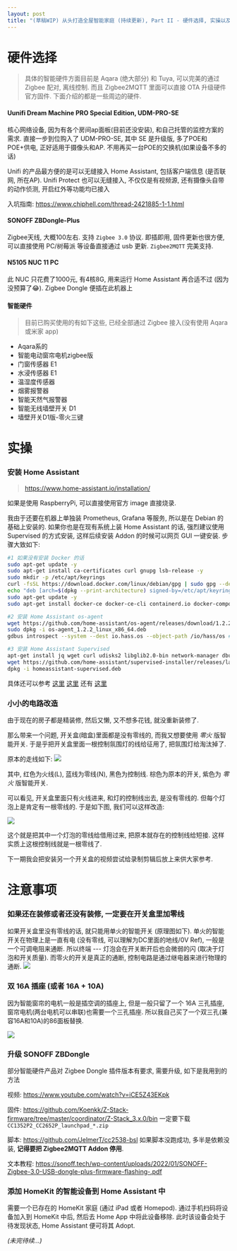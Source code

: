 ```yaml
---
layout: post
title: "(草稿WIP) 从头打造全屋智能家庭 (持续更新), Part II - 硬件选择, 实操以及注意事项"
---
```



# 硬件选择

> 具体的智能硬件方面目前是 Aqara (绝大部分) 和 Tuya, 可以完美的通过 Zigbee 配对, 离线控制. 而且 Zigbee2MQTT 里面可以直接 OTA 升级硬件官方固件. 下面介绍的都是一些周边的硬件.

#### Uunifi Dream Machine PRO Special Edition, UDM-PRO-SE
核心网络设备, 因为有各个房间ap面板(目前还没安装), 和自己托管的监控方案的需求. 直接一步到位购入了 UDM-PRO-SE, 其中 SE 是升级版, 多了POE和POE+供电, 正好适用于摄像头和AP. 不用再买一台POE的交换机(如果设备不多的话)

Unifi 的产品最方便的是可以无缝接入 Home Assistant, 包括客户端信息 (是否联网, 所在AP). Unifi Protect 也可以无缝接入, 不仅仅是有视频源, 还有摄像头自带的动作侦测, 开启红外等功能均已接入

入坑指南: https://www.chiphell.com/thread-2421885-1-1.html

#### SONOFF ZBDongle-Plus 
Zigbee天线, 大概100左右. 支持 `Zigbee 3.0` 协议. 即插即用, 固件更新也很方便, 可以直接使用 PC/树莓派 等设备直接通过 usb 更新. `Zigbee2MQTT` 完美支持.

#### N5105 NUC 11 PC
此 NUC 只花费了1000元, 有4核8G, 用来运行 Home Assistant 再合适不过 (因为没预算了😂). Zigbee Dongle 便插在此机器上


#### 智能硬件
> 目前已购买使用的有如下这些, 已经全部通过 Zigbee 接入(没有使用 Aqara 或米家 app)
 
* Aqara系的
 * 智能电动窗帘电机zigbee版
 * 门窗传感器 E1
 * 水浸传感器 E1
 * 温湿度传感器
 * 烟雾报警器
 * 智能天然气报警器
 * 智能无线墙壁开关 D1
 * 墙壁开关D1版-零火三键


# 实操
 
### 安装 Home Assistant
 > https://www.home-assistant.io/installation/
 
 如果是使用 RaspberryPi, 可以直接使用官方 image 直接烧录. 
 
 我由于还要在机器上单独装 Prometheus, Grafana 等服务, 所以是在 Debian 的基础上安装的. 如果你也是在现有系统上装 Home Assistant 的话, 强烈建议使用 Supervised 的方式安装, 这样后续安装 Addon 的时候可以网页 GUI 一键安装. 步骤大致如下:
 
```sh
#1 如果没有安装 Docker 的话
sudo apt-get update -y
sudo apt-get install ca-certificates curl gnupg lsb-release -y
sudo mkdir -p /etc/apt/keyrings
curl -fsSL https://download.docker.com/linux/debian/gpg | sudo gpg --dearmor -o /etc/apt/keyrings/docker.gpg
echo "deb [arch=$(dpkg --print-architecture) signed-by=/etc/apt/keyrings/docker.gpg] https://download.docker.com/linux/debian $(lsb_release -cs) stable" | sudo tee /etc/apt/sources.list.d/docker.list > /dev/null
sudo apt-get update -y
sudo apt-get install docker-ce docker-ce-cli containerd.io docker-compose-plugin -y

#2 安装 Home Assistant os-agent
wget https://github.com/home-assistant/os-agent/releases/download/1.2.2/os-agent_1.2.2_linux_x86_64.deb
sudo dpkg -i os-agent_1.2.2_linux_x86_64.deb
gdbus introspect --system --dest io.hass.os --object-path /io/hass/os #确认安装成功

#3 安装 Home Assistant Supervised
apt-get install jq wget curl udisks2 libglib2.0-bin network-manager dbus -y
wget https://github.com/home-assistant/supervised-installer/releases/latest/download/homeassistant-supervised.deb
dpkg -i homeassistant-supervised.deb
```
 具体还可以参考 [这里](https://github.com/home-assistant/supervised-installer) [这里](https://www.home-assistant.io/installation/linux#install-home-assistant-supervised) 还有 [这里](https://github.com/home-assistant/os-agent/tree/main#using-home-assistant-supervised-on-debian=)
 
### 小小的电路改造
 
 由于现在的房子都是精装修, 然后又懒, 又不想多花钱, 就没重新装修了.
 
 那么带来一个问题, 开关盒(暗盒)里面都是没有零线的, 而我又想要使用 _零火_ 版智能开关. 于是乎把开关盒里面一根控制氛围灯的线给征用了, 把氛围灯给淘汰掉了.
 
 原本的走线如下:
 ![](/images/img-build-smart-home-from-scratch-part-2-4.png)
 
 其中, 红色为火线(L), 蓝线为零线(N), 黑色为控制线. 棕色为原本的开关, 紫色为 _零火_ 版智能开关.
 
 可以看见, 开关盒里面只有火线进来, 和灯的控制线出去, 是没有零线的. 但每个灯泡上是肯定有一根零线的. 于是如下图, 我们可以这样改造:
 
 ![](/images/img-build-smart-home-from-scratch-part-2-3.png)
 
 这个就是把其中一个灯泡的零线给借用过来, 把原本就存在的控制线给短接. 这样实质上这根控制线就是一根零线了.
 
 下一期我会把安装另一个开关盒的视频尝试给录制剪辑后放上来供大家参考.


# 注意事项

### 如果还在装修或者还没有装修, __一定要在开关盒里加零线__
如果开关盒里没有零线的话, 就只能用单火的智能开关 (原理图如下). 单火的智能开关在物理上是一直有电 (没有零线, 可以理解为DC里面的地线/0V Ref), 一般是一个可调电阻来通断. 所以终端 --- 灯泡会在开关断开后也会微弱的闪 (取决于灯泡和开关质量).
而零火的开关是真正的通断, 控制电路是通过继电器来进行物理的通断.
![](/images/img-build-smart-home-from-scratch-part-2-1.png)

### 双 16A 插座 (或者 16A + 10A)
因为智能窗帘的电机一般是插空调的插座上, 但是一般只留了一个 16A 三孔插座, 窗帘电机(两台电机可以串联)也需要一个三孔插座. 所以我自己买了一个双三孔(兼容16A和10A)的86面板替换.

![](/images/img-build-smart-home-from-scratch-part-2-2.jpg)

### 升级 SONOFF ZBDongle

部分智能硬件产品对 Zigbee Dongle 插件版本有要求, 需要升级, 如下是我用到的方法

视频: https://www.youtube.com/watch?v=iCE5Z43EKpk

固件: https://github.com/Koenkk/Z-Stack-firmware/tree/master/coordinator/Z-Stack_3.x.0/bin  一定要下载 `CC1352P2_CC2652P_launchpad_*.zip`

脚本: https://github.com/JelmerT/cc2538-bsl 如果脚本没跑成功, 多半是依赖没装, __记得要把 Zigbee2MQTT Addon 停用__.

文本教程: https://sonoff.tech/wp-content/uploads/2022/01/SONOFF-Zigbee-3.0-USB-dongle-plus-firmware-flashing-.pdf

### 添加 HomeKit 的智能设备到 Home Assistant 中
需要一个已存在的 HomeKit 家庭 (通过 iPad 或者 Homepod). 通过手机扫码将设备加入到 HomeKit 中后, 然后去 Home App 中将此设备移除. 此时该设备会处于待发现状态, Home Assistant 便可将其 Adopt.

_(未完待续...)_
